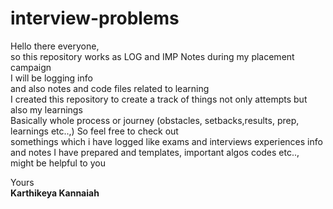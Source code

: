 # interview-problems

Hello there everyone,  
so this repository works as LOG and IMP Notes during my placement campaign  
I will be logging info  
and also notes and code files related to learning  
I created this repository to create a track of things not only attempts but also my learnings  
Basically whole process or journey (obstacles, setbacks,results, prep, learnings etc..,) 
So feel free to check out  
somethings which i have logged like exams and interviews experiences info   
and notes I have prepared and templates, important algos codes etc..,   
might be helpful to you  

   
Yours  
**Karthikeya Kannaiah**
